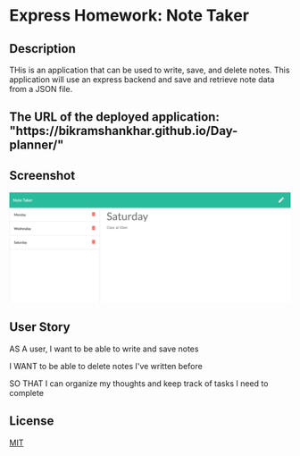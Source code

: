 # Express Homework: Note Taker

## Description

THis is an application that can be used to write, save, and delete notes. This application will use an express backend and save and retrieve note data from a JSON file.
<h2>The URL of the deployed application: "https://bikramshankhar.github.io/Day-planner/"</h2>

## Screenshot
  <img src="./image/screenshot.png">


## User Story

AS A user, I want to be able to write and save notes

I WANT to be able to delete notes I've written before

SO THAT I can organize my thoughts and keep track of tasks I need to complete

## License
[MIT](https://choosealicense.com/licenses/mit/)